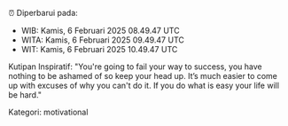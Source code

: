 ⏰ Diperbarui pada:
- WIB: Kamis, 6 Februari 2025 08.49.47 UTC
- WITA: Kamis, 6 Februari 2025 09.49.47 UTC
- WIT: Kamis, 6 Februari 2025 10.49.47 UTC

Kutipan Inspiratif:
"You're going to fail your way to success, you have nothing to be ashamed of so keep your head up. It’s much easier to come up with excuses of why you can't do it. If you do what is easy your life will be hard."


Kategori: motivational


